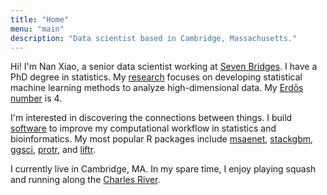 ```yaml
---
title: "Home"
menu: "main"
description: "Data scientist based in Cambridge, Massachusetts."
---
```


Hi! I'm Nan Xiao, a senior data scientist working at [Seven Bridges](https://www.sevenbridges.com/). I have a PhD degree in statistics. My [research](https://nanx.me/papers/) focuses on developing statistical machine learning methods to analyze high-dimensional data. My [Erdős number](https://mathscinet.ams.org/mathscinet/collaborationFiltered.html?group_target=189017&group_source=1129576) is 4.

I'm interested in discovering the connections between things.
I build [software](https://nanx.me/software/) to improve my computational
workflow in statistics and bioinformatics. My most popular R packages include
[msaenet](https://nanx.me/msaenet/), [stackgbm](https://nanx.me/stackgbm/),
[ggsci](https://nanx.me/ggsci/), [protr](https://nanx.me/protr/),
and [liftr](https://liftr.me/).

I currently live in Cambridge, MA. In my spare time, I enjoy playing squash and running along the [Charles River](https://twitter.com/nanxstats/status/1168690124051423232/).
